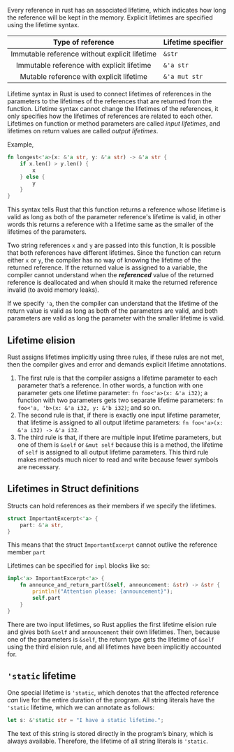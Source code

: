 Every reference in rust has an associated lifetime, which indicates how long the reference will be kept in the memory. Explicit lifetimes are specified using the lifetime syntax.

|               Type of reference               | Lifetime specifier |
| :-------------------------------------------: | ------------------ |
| Immutable reference without explicit lifetime | `&str`             |
|  Immutable reference with explicit lifetime   | `&'a str`          |
|   Mutable reference with explicit lifetime    | `&'a mut str`      |
Lifetime syntax in Rust is used to connect lifetimes of references in the parameters to the lifetimes of the references that are returned from the function. Lifetime syntax cannot change the lifetimes of the references, it only specifies how the lifetimes of references are related to each other.
Lifetimes on function or method parameters are called _input lifetimes_, and lifetimes on return values are called _output lifetimes_.

Example,
```rust
fn longest<'a>(x: &'a str, y: &'a str) -> &'a str {
	if x.len() > y.len() {
		x	
	} else {
		y	
	}
}
```
This syntax tells Rust that this function returns a reference whose lifetime is valid as long as both of the parameter reference's lifetime is valid, in other words this returns a reference with a lifetime same as the smaller of the lifetimes of the parameters.

Two string references `x` and `y` are passed into this function, It is possible that both references have different lifetimes. Since the function can return either `x` or `y`, the compiler has no way of knowing the lifetime of the returned reference. If the returned value is assigned to a variable, the compiler cannot understand when the ***referenced*** value of the returned reference is deallocated and when should it make the returned reference invalid (to avoid memory leaks).

If we specify `'a`, then the compiler can understand that the lifetime of the return value is valid as long as both of the parameters are valid, and both parameters are valid as long the parameter with the smaller lifetime is valid.
## Lifetime elision
Rust assigns lifetimes implicitly using three rules, if these rules are not met, then the compiler gives and error and demands explicit lifetime annotations.
1. The first rule is that the compiler assigns a lifetime parameter to each parameter that’s a reference. In other words, a function with one parameter gets one lifetime parameter: `fn foo<'a>(x: &'a i32)`; a function with two parameters gets two separate lifetime parameters: `fn foo<'a, 'b>(x: &'a i32, y: &'b i32)`; and so on.
2. The second rule is that, if there is exactly one input lifetime parameter, that lifetime is assigned to all output lifetime parameters: `fn foo<'a>(x: &'a i32) -> &'a i32`.
3. The third rule is that, if there are multiple input lifetime parameters, but one of them is `&self` or `&mut self` because this is a method, the lifetime of `self` is assigned to all output lifetime parameters. This third rule makes methods much nicer to read and write because fewer symbols are necessary.
## Lifetimes in Struct definitions
Structs can hold references as their members if we specify the lifetimes.
```rust
struct ImportantExcerpt<'a> {
    part: &'a str,
}
```
This means that the struct `ImportantExcerpt` cannot outlive the reference member `part`

Lifetimes can be specified for `impl` blocks like so:
```rust
impl<'a> ImportantExcerpt<'a> {
    fn announce_and_return_part(&self, announcement: &str) -> &str {
        println!("Attention please: {announcement}");
        self.part
    }
}
```
There are two input lifetimes, so Rust applies the first lifetime elision rule and gives both `&self` and `announcement` their own lifetimes. Then, because one of the parameters is `&self`, the return type gets the lifetime of `&self` using the third elision rule, and all lifetimes have been implicitly accounted for.

## `'static` lifetime
One special lifetime is `'static`, which denotes that the affected reference _can_ live for the entire duration of the program. All string literals have the `'static` lifetime, which we can annotate as follows:
```rust
let s: &'static str = "I have a static lifetime.";
```
The text of this string is stored directly in the program’s binary, which is always available. Therefore, the lifetime of all string literals is `'static`.